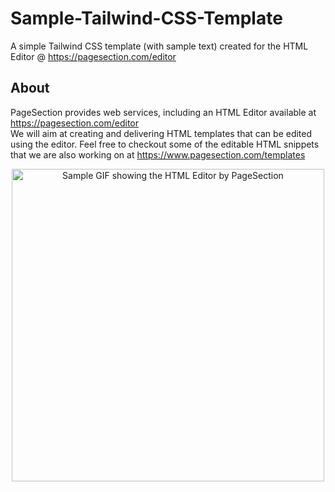 # Sample-Tailwind-CSS-Template
A simple Tailwind CSS template (with sample text) created for the HTML Editor @ https://pagesection.com/editor  

## About
PageSection provides web services, including an HTML Editor available at https://pagesection.com/editor  
We will aim at creating and delivering HTML templates that can be edited using the editor. Feel free to checkout some of the editable HTML snippets that we are also working on at https://www.pagesection.com/templates

<p align="center">
  <a href="https://pagesection.com/editor" target="_blank">
    <img alt="Sample GIF showing the HTML Editor by PageSection" src="https://raw.githubusercontent.com/pagesection/Public-Assets/main/temp-gif-2%20(faster%2C%20unoptimized).gif" width="500">
  </a>
</p>
